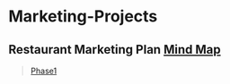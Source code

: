 # Marketing-Projects
## Restaurant Marketing Plan [Mind Map](https://github.com/MengyaCao/Marketing-Projects/blob/main/Restaurant%20Marketing%20Plan.png)
> [Phase1](https://github.com/MengyaCao/Marketing-Projects/blob/main/Phase1.PNG)
